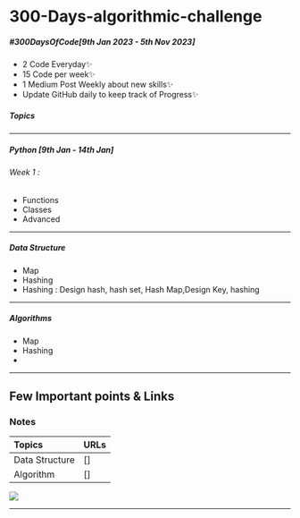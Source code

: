 # 300-Days-algorithmic-challenge

##### #300DaysOfCode[9th Jan 2023 - 5th Nov 2023]

- 2 Code Everyday✨
- 15 Code per week✨
- 1 Medium Post Weekly about new skills✨
- Update GitHub daily to keep track of Progress✨

##### Topics

---

##### Python [9th Jan - 14th Jan]

###### Week 1 :

- Functions
- Classes
- Advanced

---

##### Data Structure

- Map
- Hashing
- Hashing : Design hash, hash set, Hash Map,Design Key, hashing

---

##### Algorithms

- Map
- Hashing
- &nbsp;

---

## Few Important points & Links

### Notes

| Topics         | URLs |
| :------------- | ---- |
| Data Structure | []   |
| Algorithm      | []   |

![](https://kajabi-storefronts-production.kajabi-cdn.com/kajabi-storefronts-production/products/306049/images/EDEK0CQaRFm7VyYLjZJ3_bigo.jpg)

---
